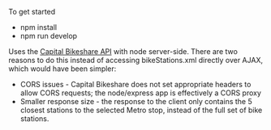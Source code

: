 To get started

* npm install
* npm run develop

Uses the [Capital Bikeshare API](https://github.com/jaxgeller/node-capital-bikeshare) with node server-side.  There are two reasons to do this instead of accessing bikeStations.xml directly over AJAX, which would have been simpler:

*  CORS issues - Capital Bikeshare does not set appropriate headers to allow CORS requests; the node/express app is effectively a CORS proxy
*  Smaller response size - the response to the client only contains the 5 closest stations to the selected Metro stop, instead of the full set of bike stations. 
